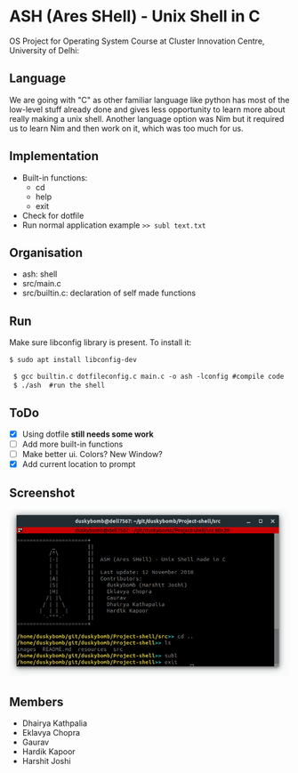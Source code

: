 # ASH (Ares SHell) - Unix Shell in C

OS Project for Operating System Course at Cluster Innovation Centre, University of Delhi:

## Language

 We are going with "C" as other familiar language like python has most of the low-level stuff already done and gives less opportunity to learn more about really making a unix shell. Another language option was Nim but it required us to learn Nim and then work on it, which was too much for us.

## Implementation

- Built-in functions:
  - cd
  - help
  - exit
- Check for dotfile
- Run normal application example `>> subl text.txt`

## Organisation

 - ash: shell
 - src/main.c
 - src/builtin.c: declaration of self made functions

## Run

Make sure libconfig library is present. To install it:
```
$ sudo apt install libconfig-dev
```
 
```
 $ gcc builtin.c dotfileconfig.c main.c -o ash -lconfig #compile code
 $ ./ash  #run the shell
```

## ToDo

- [x] Using dotfile **still needs some work**
- [ ] Add more built-in functions
- [ ] Make better ui. Colors? New Window?
- [x] Add current location to prompt

## Screenshot

![ash (Ares SHell)](https://github.com/duskybomb/Project-shell/blob/master/images/screenshot_11-11.png?raw=true "ash help")


## Members

- Dhairya Kathpalia
- Eklavya Chopra
- Gaurav
- Hardik Kapoor
- Harshit Joshi
